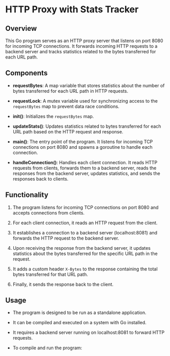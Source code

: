 # HTTP Proxy with Stats Tracker

## Overview

This Go program serves as an HTTP proxy server that listens on port 8080 for incoming TCP connections. It forwards incoming HTTP requests to a backend server and tracks statistics related to the bytes transferred for each URL path.

## Components

- **requestBytes**: A map variable that stores statistics about the number of bytes transferred for each URL path in HTTP requests.

- **requestLock**: A mutex variable used for synchronizing access to the `requestBytes` map to prevent data race conditions.

- **init()**: Initializes the `requestBytes` map.

- **updateStats()**: Updates statistics related to bytes transferred for each URL path based on the HTTP request and response.

- **main()**: The entry point of the program. It listens for incoming TCP connections on port 8080 and spawns a goroutine to handle each connection.

- **handleConnection()**: Handles each client connection. It reads HTTP requests from clients, forwards them to a backend server, reads the responses from the backend server, updates statistics, and sends the responses back to clients.

## Functionality

1. The program listens for incoming TCP connections on port 8080 and accepts connections from clients.

2. For each client connection, it reads an HTTP request from the client.

3. It establishes a connection to a backend server (localhost:8081) and forwards the HTTP request to the backend server.

4. Upon receiving the response from the backend server, it updates statistics about the bytes transferred for the specific URL path in the request.

5. It adds a custom header `X-Bytes` to the response containing the total bytes transferred for that URL path.

6. Finally, it sends the response back to the client.

## Usage

- The program is designed to be run as a standalone application.

- It can be compiled and executed on a system with Go installed.

- It requires a backend server running on localhost:8081 to forward HTTP requests.

- To compile and run the program:
